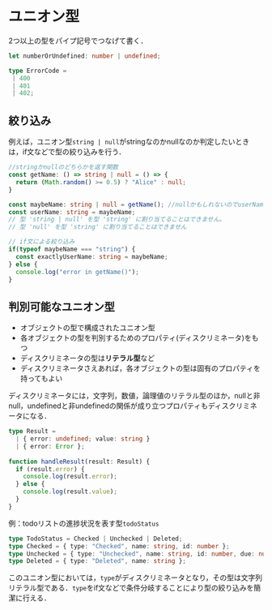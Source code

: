# ユニオン型

2つ以上の型をパイプ記号でつなげて書く．

```typescript
let numberOrUndefined: number | undefined;
```

```typescript
type ErrorCode = 
 | 400
 | 401
 | 402;
```

## 絞り込み

例えば，ユニオン型`string | null`がstringなのかnullなのか判定したいときは，if文などで型の絞り込みを行う．

```typescript
//stringかnullのどちらかを返す関数
const getName: () => string | null = () => {
  return (Math.random() >= 0.5) ? "Alice" : null; 
}

const maybeName: string | null = getName(); //nullかもしれないのでuserNameに代入したくない
const userName: string = maybeName;
// 型 'string | null' を型 'string' に割り当てることはできません。
// 型 'null' を型 'string' に割り当てることはできません

// if文による絞り込み
if(typeof maybeName === "string") {
  const exactlyUserName: string = maybeName;
} else {
  console.log("error in getName()");
}
```

## 判別可能なユニオン型

- オブジェクトの型で構成されたユニオン型
- 各オブジェクトの型を判別するためのプロパティ(ディスクリミネータ)をもつ
- ディスクリミネータの型は**リテラル型**など
- ディスクリミネータさえあれば，各オブジェクトの型は固有のプロパティを持ってもよい

ディスクリミネータには，文字列，数値，論理値のリテラル型のほか，nullと非null，undefinedと非undefinedの関係が成り立つプロパティもディスクリミネータになる．

```typescript
type Result = 
  | { error: undefined; value: string } 
  | { error: Error };
 
function handleResult(result: Result) {
  if (result.error) {
    console.log(result.error);
  } else {
    console.log(result.value);
  }
}
```

例：todoリストの進捗状況を表す型`todoStatus`

```typescript
type TodoStatus = Checked | Unchecked | Deleted;
type Checked = { type: "Checked", name: string, id: number };
type Unchecked = { type: "Unchecked", name: string, id: number, due: number };
type Deleted = { type: "Deleted", name: string };
```

このユニオン型においては，`type`がディスクリミネータとなり，その型は文字列リテラル型である．`type`をif文などで条件分岐することにより型の絞り込みを簡潔に行える．
